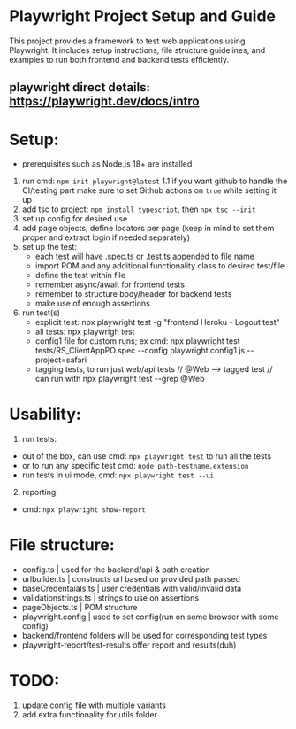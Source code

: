 # Playwright Project Setup and Guide

This project provides a framework to test web applications using Playwright. It includes setup instructions, file structure guidelines, and examples to run both frontend and backend tests efficiently.

playwright direct details: https://playwright.dev/docs/intro
--- 

# Setup:
* prerequisites such as Node.js 18+ are installed
1. run cmd: ```npm init playwright@latest```
1.1 if you want github to handle the CI/testing part make sure to set Github actions on ```true``` while setting it up
2. add tsc to project:
    ```npm install typescript```, then ```npx tsc --init```
3. set up config for desired use
4. add page objects, define locators per page (keep in mind to set them proper and extract login if needed separately)
5. set up the test:
    - each test will have .spec.ts or .test.ts appended to file name
    - import POM and any additional functionality class to desired test/file
    - define the test within file
    - remember async/await for frontend tests
    - remember to structure body/header for backend tests
    - make use of enough assertions 
6. run test(s)
    - explicit test: npx playwright test -g "frontend Heroku - Logout test"
    - all tests: npx playwrigh test
    - config1 file for custom runs;
        ex cmd: npx playwright test tests/RS_ClientAppPO.spec --config playwright.config1.js --project=safari   
    - tagging tests, to run just web/api tests
         // @Web --> tagged test 
        // can run with npx playwright test --grep @Web


# Usability:
1. run tests:
- out of the box, can use cmd: ```npx playwright test``` to run all the tests
- or to run any specific test cmd: ```node path-testname.extension```
- run tests in ui mode, cmd: ```npx playwright test --ui```
2. reporting:
- cmd: ```npx playwright show-report```

# File structure:
- config.ts            | used for the backend/api & path creation
- urlbuilder.ts        | constructs url based on provided path passed
- baseCredentaials.ts  | user credentials with valid/invalid data
- validationstrings.ts | strings to use on assertions
- pageObjects.ts       | POM structure
- playwright.config    | used to set config(run on some browser with some config)
- backend/frontend folders will be used for corresponding test types
- playwright-report/test-results offer report and results(duh)

# TODO:
1. update config file with multiple variants 
2. add extra functionality for utils folder
